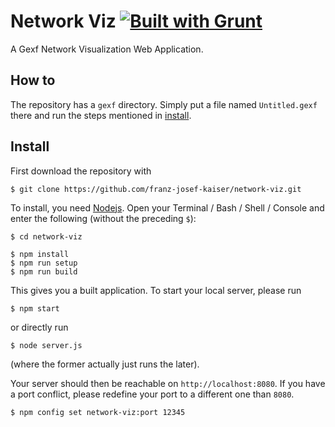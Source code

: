 # Network Viz [![Built with Grunt](https://cdn.gruntjs.com/builtwith.png)](http://gruntjs.com/)

A Gexf Network Visualization Web Application.

## How to

The repository has a `gexf` directory. Simply put a file named `Untitled.gexf` there and
run the steps mentioned in [install](#install).

## Install

First download the repository with

	$ git clone https://github.com/franz-josef-kaiser/network-viz.git

To install, you need [Nodejs](nodejs.org/). Open your Terminal / Bash / Shell / Console and
enter the following (without the preceding `$`):

	$ cd network-viz

	$ npm install
	$ npm run setup
	$ npm run build

This gives you a built application. To start your local server, please run

	$ npm start

or directly run

	$ node server.js

(where the former actually just runs the later).

Your server should then be reachable on `http://localhost:8080`. If you have a port conflict,
please redefine your port to a different one than `8080`.

	$ npm config set network-viz:port 12345